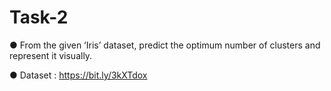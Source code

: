 # Task-2
● From the given ‘Iris’ dataset, predict the optimum number of clusters
and represent it visually.

● Dataset : https://bit.ly/3kXTdox
